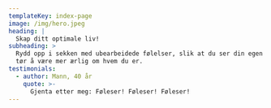 ```yaml
---
templateKey: index-page
image: /img/hero.jpeg
heading: |
  Skap ditt optimale liv!
subheading: >
  Rydd opp i sekken med ubearbeidede følelser, slik at du ser din egen verdi og
  tør å være mer ærlig om hvem du er.
testimonials:
  - author: Mann, 40 år
    quote: >-
      Gjenta etter meg: Føleser! Føleser! Føleser!
---
```


